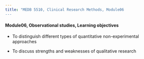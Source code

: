 ```yaml
---
title: "MEDB 5510, Clinical Research Methods, Module06
---
```


#### Module06, Observational studies, Learning objectives

+ To distinguish different types of quantitative non-experimental approaches

+ To discuss strengths and weaknesses of qualitative research
